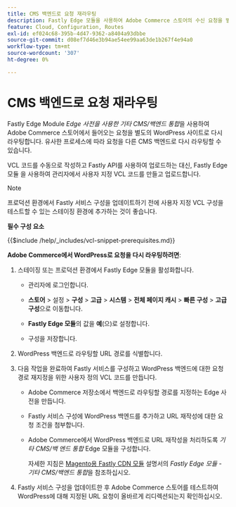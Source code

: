 ```yaml
---
title: CMS 백엔드로 요청 재라우팅
description: Fastly Edge 모듈을 사용하여 Adobe Commerce 스토어의 수신 요청을 별도의 WordPress 사이트로 라우팅하는 방법에 대해 알아봅니다.
feature: Cloud, Configuration, Routes
exl-id: ef024c68-395b-4d47-9362-a8404a93dbbe
source-git-commit: d08ef7d46e3b94ae54ee99aa63de1b267f4e94a0
workflow-type: tm+mt
source-wordcount: '307'
ht-degree: 0%

---
```


# CMS 백엔드로 요청 재라우팅

Fastly Edge Module _Edge 사전을 사용한 기타 CMS/백엔드 통합_&#x200B;을 사용하여 Adobe Commerce 스토어에서 들어오는 요청을 별도의 WordPress 사이트로 다시 라우팅합니다. 유사한 프로세스에 따라 요청을 다른 CMS 백엔드로 다시 라우팅할 수 있습니다.

VCL 코드를 수동으로 작성하고 Fastly API를 사용하여 업로드하는 대신, Fastly Edge 모듈 을 사용하여 관리자에서 사용자 지정 VCL 코드를 만들고 업로드합니다.

>[!NOTE]
>
>프로덕션 환경에서 Fastly 서비스 구성을 업데이트하기 전에 사용자 지정 VCL 구성을 테스트할 수 있는 스테이징 환경에 추가하는 것이 좋습니다.

**필수 구성 요소**

{{$include /help/_includes/vcl-snippet-prerequisites.md}}

**Adobe Commerce에서 WordPress로 요청을 다시 라우팅하려면**:

1. 스테이징 또는 프로덕션 환경에서 Fastly Edge 모듈을 활성화합니다.

   - 관리자에 로그인합니다.

   - **스토어** > 설정 > **구성** > **고급** > **시스템** > **전체 페이지 캐시** > **빠른 구성** > **고급 구성**&#x200B;으로 이동합니다.

   - **Fastly Edge 모듈**&#x200B;의 값을 **예**(으)로 설정합니다.

   - 구성을 저장합니다.

1. WordPress 백엔드로 라우팅할 URL 경로를 식별합니다.

1. 다음 작업을 완료하여 Fastly 서비스를 구성하고 WordPress 백엔드에 대한 요청 경로 재지정을 위한 사용자 정의 VCL 코드를 만듭니다.

   - Adobe Commerce 저장소에서 백엔드로 라우팅할 경로를 지정하는 Edge 사전을 만듭니다.

   - Fastly 서비스 구성에 WordPress 백엔드를 추가하고 URL 재작성에 대한 요청 조건을 첨부합니다.

   - Adobe Commerce에서 WordPress 백엔드로 URL 재작성을 처리하도록 _기타 CMS/백 엔드 통합_ Edge 모듈을 구성합니다.

     자세한 지침은 [Magento용 Fastly CDN 모듈](https://github.com/fastly/fastly-magento2/blob/master/Documentation/Guides/Edge-Modules/EDGE-MODULE-OTHER-CMS-INTEGRATION.md) 설명서의 _Fastly Edge 모듈 - 기타 CMS/백엔드 통합_&#x200B;을 참조하십시오.

1. Fastly 서비스 구성을 업데이트한 후 Adobe Commerce 스토어를 테스트하여 WordPress에 대해 지정된 URL 요청이 올바르게 리디렉션되는지 확인하십시오.

<!-- Last updated from includes: 2025-01-27 17:16:28 -->
